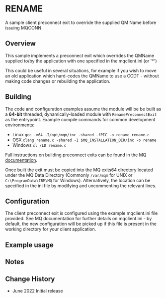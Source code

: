 # RENAME
A sample client preconnect exit to override the supplied QM Name before issuing MQCONN

## Overview
This sample implements a preconnect exit which overrides the QMName supplied to/by the application with one specified in the mqclient.ini (or '*')

This could be useful in several situations, for example if you wish to move an old application which hard-codes the QMName to use a CCDT - without making code changes or rebuilding the application.

## Building
The code and configuration examples assume the module will be be built as a **64-bit** threaded, dynamically-loaded module with `RenamePreconnectExit` as the entrypoint. Example compile commands for common development environments:
* Linux  `gcc -m64 -I/opt/mqm/inc -shared -fPIC -o rename rename.c`
* OSX  `clang rename.c -shared -I $MQ_INSTALLATION_DIR/inc -o rename`
* Windows `cl /LD rename.c`

Full instructions on building preconnect exits can be found in the [MQ documentation](https://www.ibm.com/docs/en/ibm-mq/9.2?topic=ueaemis-referencing-connection-definitions-using-pre-connect-exit-from-repository). 

Once built the exit must be copied into the MQ exits64 directory located under the MQ Data Directory (Commonly `/var/mqm` for UNIX or `C:\ProgramData\IBM\MQ` for Windows). Alternatively, the location can be specified in the ini file by modifying and uncommenting the relevant lines.

## Configuration

The client preconnect exit is configured using the example mqclient.ini file provided.  See MQ documentation for further details on mqclient.ini - by default, the new configuration will be picked up if this file is present in the working directory for your client application.

## Example usage


## Notes

## Change History
* June 2022     Initial release
